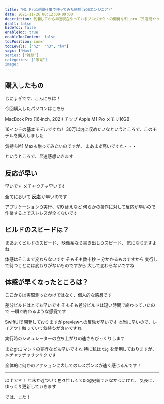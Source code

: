 ```yaml
---
title: "M1 Pro1週間仕事で使ってみた感想(iOSエンジニア)"
date: 2021-11-26T00:12:00+09:00
description: 到着してから早速現在やっているプロジェクトの開発をM1 pro で1週間やってみた感想を書きます
draft: false
hideToc: false
enableToc: true
enableTocContent: false
tocPosition: inner
tocLevels: ["h2", "h3", "h4"]
tags: ["Mac]
series: ["雑談"]
categories: ["家電"]
image:
---
```


## 購入したもの

じにょぎです、こんにちは！

今回購入したパソコンはこちら

MacBook Pro (16-inch, 2021)
チップ Apple M1 Pro
メモリ16GB

16インチの基本モデルですね！
30万以内に収めたいなというところで、このモデルを購入しました

気持ちM1 Maxも触ってみたいのですが、
まあまあ高いですね・・・

というところで、早速感想いきます

## 反応が早い

早いです
メチャクチャ早いです

全てにおいて **反応** が早いのです

アプリケーションの実行、切り替えなど
何らかの操作に対して反応が早いので
作業する上でストレスが全くないです

## ビルドのスピードは？

まあよくビルドのスピード、
映像系なら書き出しのスピード、
気になりますよね

体感はそこまで変わらないです
そもそも数十秒 ~ 分かかるものですから
実行して待つことには変わりがないものですから
大して変わらないですね

## 体感が早くなったところは？

ここからは実際測ったわけではなく、個人的な感想です

差分ビルドはとても早いです
そもそも差分ビルドは短い時間で終わっていたので
一瞬で終わるような感覚です

SwiftUIで開発しておりますが
previewへの反映が早いです
本当に早いので、レイアウト触っていて気持ちが良いですね

実行時のシミュレーターの立ち上がりの速さもびっくりします

またgitコマンドの実行なども早いですね
特に私は `tig` を愛用しておりますが、メチャクチャサクサクです

全体的に何かのアクションに大してのレスポンスが速く感じるんです！

--------

以上です！
年末が近づいて色々忙しくてblog更新できなかったけど、
気長に、ゆっくり更新していきます

では、また！


